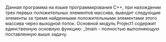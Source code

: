 ﻿Данная программа на языке программирования C++, 
при нахождении трех первых положительных элементов массива,
выводит следующие элементы за тремя найденными положительными элементами этого массива через выходной поток. 
Основной модуль Project1 содержит единственную основную функцию: 
_tmain – полностью выполняющую поставленную выше задачу.
